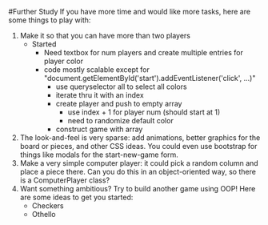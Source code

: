 #Further Study
If you have more time and would like more tasks, here are some things to play with:

1. Make it so that you can have more than two players
    * Started
        * Need textbox for num players and create multiple entries for player color
        * code mostly scalable except for "document.getElementById('start').addEventListener('click', ...)"
            * use queryselector all to select all colors 
            * iterate thru it with an index 
            * create player and push to empty array
                * use index + 1 for player num (should start at 1)
                * need to randomize default color
            * construct game with array
2. The look-and-feel is very sparse: add animations, better graphics for the board or pieces, and other CSS ideas. You could even use bootstrap for things like modals for the start-new-game form.
3. Make a very simple computer player: it could pick a random column and place a piece there. Can you do this in an object-oriented way, so there is a ComputerPlayer class?
4. Want something ambitious? Try to build another game using OOP! Here are some ideas to get you started:
    * Checkers
    * Othello